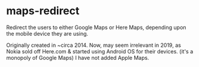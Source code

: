 # maps-redirect
Redirect the users to either Google Maps or Here Maps, depending upon the mobile device they are using. 

Originally created in ~circa 2014. 
Now, may seem irrelevant in 2019, as Nokia sold off Here.com & started using Android OS for their devices. 
(it's a monopoly of Google Maps) 
I have not added Apple Maps.
